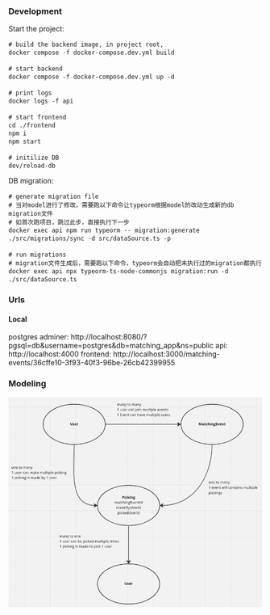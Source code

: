 ### Development

Start the project:

```
# build the backend image, in project root,
docker compose -f docker-compose.dev.yml build

# start backend
docker compose -f docker-compose.dev.yml up -d

# print logs
docker logs -f api

# start frontend
cd ./frontend
npm i
npm start

# initilize DB
dev/reload-db
```

DB migration:

```
# generate migration file
# 当对model进行了修改，需要跑以下命令让typeorm根据model的改动生成新的db migration文件
# 如首次跑项目，跳过此步，直接执行下一步
docker exec api npm run typeorm -- migration:generate ./src/migrations/sync -d src/dataSource.ts -p

# run migrations
# migration文件生成后，需要跑以下命令，typeorm会自动把未执行过的migration都执行
docker exec api npx typeorm-ts-node-commonjs migration:run -d ./src/dataSource.ts
```

### Urls

#### Local

postgres adminer: http://localhost:8080/?pgsql=db&username=postgres&db=matching_app&ns=public
api: http://localhost:4000
frontend: http://localhost:3000/matching-events/36cffe10-3f93-40f3-96be-26cb42399955

### Modeling

![modeling](./modeling.png)
